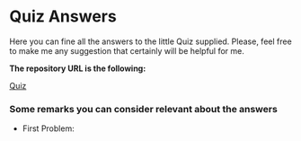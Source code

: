# Quiz Answers

Here you can fine all the answers to the little Quiz supplied. Please, feel free to make me any suggestion that certainly will be helpful for me.

**The repository URL is the following:**

[Quiz](https://github.com/Julioarita/Quiz)

### Some remarks you can consider relevant about the answers

- First Problem:


